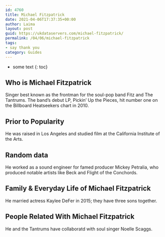 ```yaml
---
id: 4760
title: Michael Fitzpatrick
date: 2021-04-06T17:37:35+00:00
author: Laima
layout: post
guid: https://ukdataservers.com/michael-fitzpatrick/
permalink: /04/06/michael-fitzpatrick
tags:
- say thank you
category: Guides
---
```


* some text
{: toc}


## Who is Michael Fitzpatrick
                  
                  
                  
Singer best known as the frontman for the soul-pop band Fitz and The Tantrums. The band&#8217;s debut LP, Pickin&#8217; Up the Pieces, hit number one on the Billboard Heatseekers chart in 2010.
                  
              
            
              
            
                
                
                
## Prior to Popularity
                  
                  
                  
He was raised in Los Angeles and studied film at the California Institute of the Arts.
                  
              
            
              
            
                
                
                
## Random data
                  
                  
                  
He worked as a sound engineer for famed producer Mickey Petralia, who produced notable artists like Beck and Flight of the Conchords.
                  
              
            
              
            
                
                
                
## Family & Everyday Life of Michael Fitzpatrick
                  
                  
                  
He married actress Kaylee DeFer in 2015; they have three sons together. 
                  
              
            
              
            
                
                
                
## People Related With Michael Fitzpatrick
                  
                  
                  
He and the Tantrums have collaboratd with soul singer Noelle Scaggs.
                  
              
            
              
            
                
              
            
              
              
            
            
              
            
          
          
          